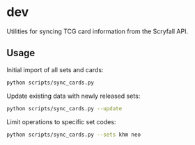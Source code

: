# dev

Utilities for syncing TCG card information from the Scryfall API.

## Usage

Initial import of all sets and cards:

```bash
python scripts/sync_cards.py
```

Update existing data with newly released sets:

```bash
python scripts/sync_cards.py --update
```

Limit operations to specific set codes:

```bash
python scripts/sync_cards.py --sets khm neo
```
